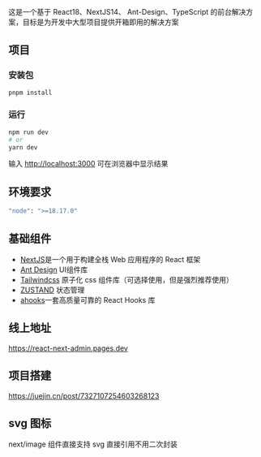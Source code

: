 这是一个基于 React18、NextJS14、 Ant-Design、TypeScript 的前台解决方案，目标是为开发中大型项目提供开箱即用的解决方案

## 项目

### 安装包

```bash
pnpm install
```

### 运行

```bash
npm run dev
# or
yarn dev
```

输入 [http://localhost:3000](http://localhost:3000) 可在浏览器中显示结果

## 环境要求

```bash
"node": ">=18.17.0"
```

## 基础组件

- [NextJS](https://nextjs.org/docs)是一个用于构建全栈 Web 应用程序的 React 框架
- [Ant Design](https://ant-design.antgroup.com/components/overview-cn?from=msidevs.net) UI组件库
- [Tailwindcss](https://www.tailwindcss.cn/docs/installation) 原子化 css 组件库（可选择使用，但是强烈推荐使用）
- [ZUSTAND](https://awesomedevin.github.io/zustand-vue/docs/introduce/start/zustand) 状态管理
- [ahooks](https://ahooks.js.org/zh-CN)一套高质量可靠的 React Hooks 库

## 线上地址

https://react-next-admin.pages.dev

## 项目搭建

https://juejin.cn/post/7327107254603268123

## svg 图标

next/image 组件直接支持 svg 直接引用不用二次封装
